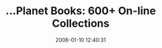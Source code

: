 ---
date: 2006-01-10 12:40:31
link:
  source: delicious
  source_url: https://del.icio.us/roytang
  text: '...Planet Books: 600+ On-line Collections'
  url: http://zikri.indoglobal.com/books.html
slug: planet-books-600-on-line-collections
source: delicious
tags:
- books
- broken-link
title: '...Planet Books: 600+ On-line Collections'
---